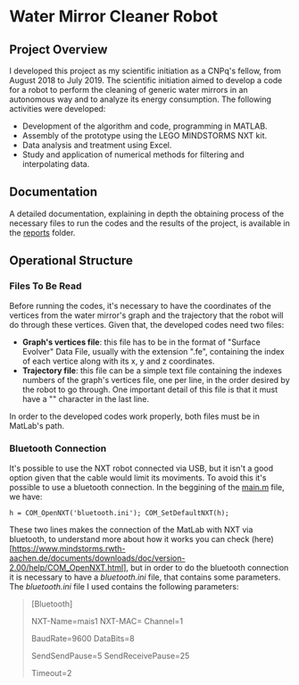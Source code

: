 # Water Mirror Cleaner Robot 

## Project Overview

I developed this project as my scientific initiation as a CNPq's fellow, from August 2018 to July 2019. The scientific initiation aimed to develop a code for a robot to perform the cleaning of generic water mirrors in an autonomous way and to analyze its energy consumption. The following activities were developed:

* Development of the algorithm and code, programming in MATLAB.
* Assembly of the prototype using the LEGO MINDSTORMS NXT kit.
* Data analysis and treatment using Excel.
* Study and application of numerical methods for filtering and interpolating data.

## Documentation

A detailed documentation, explaining in depth the obtaining process of the necessary files to run the codes and the results of the project, is available in the [reports](uol.com.br) folder. 

## Operational Structure

### Files To Be Read

Before running the codes, it's necessary to have the coordinates of the vertices from the water mirror's graph and the trajectory that the robot will do through these vertices. Given that, the developed codes need two files:

* __Graph's vertices file__: this file has to be in the format of "Surface Evolver" Data File, usually with the extension ".fe", containing the index of each vertice along with its x, y and z coordinates. 
* __Trajectory file__: this file can be a simple text file containing the indexes numbers of the graph's vertices file, one per line, in the order desired by the robot to go through. One important detail of this file is that it must have a "\" character in the last line.

In order to the developed codes work properly, both files must be in MatLab's path. 

### Bluetooth Connection

It's possible to use the NXT robot connected via USB, but it isn't a good option given that the cable would limit its moviments. To avoid this it's possible to use a bluetooth connection. In the beggining of the [main.m](https://github.com/Brunocds/cleaning-robot/blob/master/developed-codes/main.m) file, we have:

`h = COM_OpenNXT('bluetooth.ini');
COM_SetDefaultNXT(h);` 

These two lines makes the connection of the MatLab with NXT via bluetooth, to understand more about how it works you can check (here)[https://www.mindstorms.rwth-aachen.de/documents/downloads/doc/version-2.00/help/COM_OpenNXT.html], but in order to do the bluetooth connection it is necessary to have a _bluetooth.ini_ file, that contains some parameters. The _bluetooth.ini_ file I used contains the following parameters:

>[Bluetooth]
>
>NXT-Name=mais1
>NXT-MAC=
>Channel=1
>
>BaudRate=9600
>DataBits=8
>
>SendSendPause=5
>SendReceivePause=25
>
>Timeout=2

